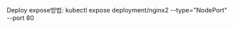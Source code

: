 <!-- Name:                     nginx2
Namespace:                default
Labels:                   run=nginx2
Annotations:              <none>
Selector:                 run=nginx2
Type:                     NodePort
IP:                       10.98.37.203
LoadBalancer Ingress:     localhost
Port:                     <unset>  80/TCP
TargetPort:               80/TCP
NodePort:                 <unset>  30918/TCP
Endpoints:                10.1.0.109:80,10.1.0.110:80,10.1.0.111:80 + 17 more...
Session Affinity:         None
External Traffic Policy:  Cluster
Events:                   <none> -->

Deploy expose방법: kubectl expose deployment/nginx2 --type="NodePort" --port 80